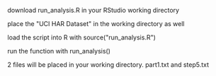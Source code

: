 download run_analysis.R in your RStudio working directory

place the "UCI HAR Dataset" in the working directory as well

load the script into R with source("run_analysis.R")

run the function with run_analysis()

2 files will be placed in your working directory. part1.txt and step5.txt
